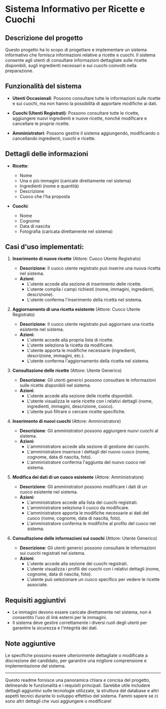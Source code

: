 # Sistema Informativo per Ricette e Cuochi

## Descrizione del progetto
Questo progetto ha lo scopo di progettare e implementare un sistema informativo che fornisca informazioni relative a ricette e cuochi. Il sistema consente agli utenti di consultare informazioni dettagliate sulle ricette disponibili, sugli ingredienti necessari e sui cuochi coinvolti nella preparazione.

## Funzionalità del sistema
- **Utenti Occasionali**: Possono consultare tutte le informazioni sulle ricette e sui cuochi, ma non hanno la possibilità di apportare modifiche ai dati.
  
- **Cuochi (Utenti Registrati)**: Possono consultare tutte le ricette, aggiungere nuovi ingredienti e nuove ricette, nonché modificare e cancellare le proprie ricette.

- **Amministratori**: Possono gestire il sistema aggiungendo, modificando o cancellando ingredienti, cuochi e ricette.

## Dettagli delle informazioni
- **Ricette**:
  - Nome
  - Una o più immagini (caricate direttamente nel sistema)
  - Ingredienti (nome e quantità)
  - Descrizione
  - Cuoco che l'ha proposta

- **Cuochi**:
  - Nome
  - Cognome
  - Data di nascita
  - Fotografia (caricata direttamente nel sistema)
 
## Casi d'uso implementati:

1. **Inserimento di nuove ricette** (Attore: Cuoco Utente Registrato)
   - **Descrizione**: Il cuoco utente registrato può inserire una nuova ricetta nel sistema.
   - **Azioni**:
     - L'utente accede alla sezione di inserimento delle ricette.
     - L'utente compila i campi richiesti (nome, immagini, ingredienti, descrizione).
     - L'utente conferma l'inserimento della ricetta nel sistema.

2. **Aggiornamento di una ricetta esistente** (Attore: Cuoco Utente Registrato)
   - **Descrizione**: Il cuoco utente registrato può aggiornare una ricetta esistente nel sistema.
   - **Azioni**:
     - L'utente accede alla propria lista di ricette.
     - L'utente seleziona la ricetta da modificare.
     - L'utente apporta le modifiche necessarie (ingredienti, descrizione, immagini, etc.).
     - L'utente conferma l'aggiornamento della ricetta nel sistema.

3. **Consultazione delle ricette** (Attore: Utente Generico)
   - **Descrizione**: Gli utenti generici possono consultare le informazioni sulle ricette disponibili nel sistema.
   - **Azioni**:
     - L'utente accede alla sezione delle ricette disponibili.
     - L'utente visualizza le varie ricette con i relativi dettagli (nome, ingredienti, immagini, descrizione, cuoco).
     - L'utente può filtrare o cercare ricette specifiche.

4. **Inserimento di nuovi cuochi** (Attore: Amministratore)
   - **Descrizione**: Gli amministratori possono aggiungere nuovi cuochi al sistema.
   - **Azioni**:
     - L'amministratore accede alla sezione di gestione dei cuochi.
     - L'amministratore inserisce i dettagli del nuovo cuoco (nome, cognome, data di nascita, foto).
     - L'amministratore conferma l'aggiunta del nuovo cuoco nel sistema.

5. **Modifica dei dati di un cuoco esistente** (Attore: Amministratore)
   - **Descrizione**: Gli amministratori possono modificare i dati di un cuoco esistente nel sistema.
   - **Azioni**:
     - L'amministratore accede alla lista dei cuochi registrati.
     - L'amministratore seleziona il cuoco da modificare.
     - L'amministratore apporta le modifiche necessarie ai dati del cuoco (nome, cognome, data di nascita, foto).
     - L'amministratore conferma le modifiche al profilo del cuoco nel sistema.

6. **Consultazione delle informazioni sui cuochi** (Attore: Utente Generico)
   - **Descrizione**: Gli utenti generici possono consultare le informazioni sui cuochi registrati nel sistema.
   - **Azioni**:
     - L'utente accede alla sezione dei cuochi registrati.
     - L'utente visualizza i profili dei cuochi con i relativi dettagli (nome, cognome, data di nascita, foto).
     - L'utente può selezionare un cuoco specifico per vedere le ricette associate.


## Requisiti aggiuntivi
- Le immagini devono essere caricate direttamente nel sistema, non è consentito l'uso di link esterni per le immagini.
- Il sistema deve gestire correttamente i diversi ruoli degli utenti per garantire la sicurezza e l'integrità dei dati.

## Note aggiuntive
Le specifiche possono essere ulteriormente dettagliate o modificate a discrezione del candidato, per garantire una migliore comprensione e implementazione del sistema.

---

Questo readme fornisce una panoramica chiara e concisa del progetto, delineando le funzionalità e i requisiti principali. Sarebbe utile includere dettagli aggiuntivi sulle tecnologie utilizzate, la struttura del database e altri aspetti tecnici durante lo sviluppo effettivo del sistema. Fammi sapere se ci sono altri dettagli che vuoi aggiungere o modificare!
